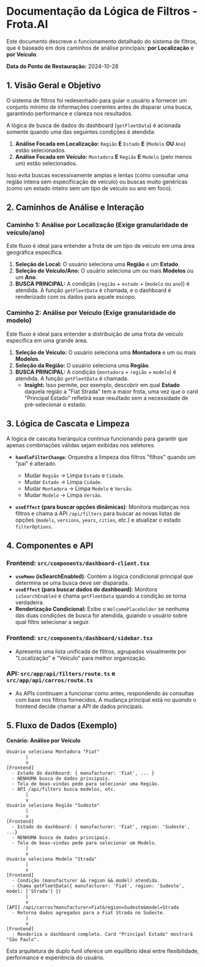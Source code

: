 # Documentação da Lógica de Filtros - Frota.AI

Este documento descreve o funcionamento detalhado do sistema de filtros, que é baseado em dois caminhos de análise principais: **por Localização** e **por Veículo**.

**Data do Ponto de Restauração:** 2024-10-28

## 1. Visão Geral e Objetivo

O sistema de filtros foi redesenhado para guiar o usuário a fornecer um conjunto mínimo de informações coerentes antes de disparar uma busca, garantindo performance e clareza nos resultados.

A lógica de busca de dados do dashboard (`getFleetData`) é acionada somente quando uma das seguintes condições é atendida:

1.  **Análise Focada em Localização:** `Região` **E** `Estado` **E** (`Modelo` **OU** `Ano`) estão selecionados.
2.  **Análise Focada em Veículo:** `Montadora` **E** `Região` **E** `Modelo` (pelo menos um) estão selecionados.

Isso evita buscas excessivamente amplas e lentas (como consultar uma região inteira sem especificação de veículo) ou buscas muito genéricas (como um estado inteiro sem um tipo de veículo ou ano em foco).

## 2. Caminhos de Análise e Interação

### Caminho 1: Análise por Localização (Exige granularidade de veículo/ano)

Este fluxo é ideal para entender a frota de um tipo de veículo em uma área geográfica específica.

1.  **Seleção de Local:** O usuário seleciona uma **Região** e um **Estado**.
2.  **Seleção de Veículo/Ano:** O usuário seleciona um ou mais **Modelos** ou um **Ano**.
3.  **BUSCA PRINCIPAL:** A condição (`região` + `estado` + (`modelo` ou `ano`)) é atendida. A função `getFleetData` é chamada, e o dashboard é renderizado com os dados para aquele escopo.

### Caminho 2: Análise por Veículo (Exige granularidade de modelo)

Este fluxo é ideal para entender a distribuição de uma frota de veículo específica em uma grande área.

1.  **Seleção de Veículo:** O usuário seleciona uma **Montadora** e um ou mais **Modelos**.
2.  **Seleção da Região:** O usuário seleciona uma **Região**.
3.  **BUSCA PRINCIPAL:** A condição (`montadora` + `região` + `modelo`) é atendida. A função `getFleetData` é chamada.
    *   **Insight:** Isso permite, por exemplo, descobrir em qual **Estado** daquela região a "Fiat Strada" tem a maior frota, uma vez que o card "Principal Estado" refletirá esse resultado sem a necessidade de pré-selecionar o estado.

## 3. Lógica de Cascata e Limpeza

A lógica de cascata hierárquica continua funcionando para garantir que apenas combinações válidas sejam exibidas nos seletores.

-   **`handleFilterChange`**: Orquestra a limpeza dos filtros "filhos" quando um "pai" é alterado.
    -   Mudar `Região` -> Limpa `Estado` e `Cidade`.
    -   Mudar `Estado` -> Limpa `Cidade`.
    -   Mudar `Montadora` -> Limpa `Modelo` e `Versão`.
    -   Mudar `Modelo` -> Limpa `Versão`.

-   **`useEffect` (para buscar opções dinâmicas)**: Monitora mudanças nos filtros e chama a API `/api/filters` para buscar as novas listas de opções (`models`, `versions`, `years`, `cities`, etc.) e atualizar o estado `filterOptions`.

## 4. Componentes e API

### Frontend: `src/components/dashboard-client.tsx`

-   **`useMemo` (isSearchEnabled)**: Contém a lógica condicional principal que determina se uma busca deve ser disparada.
-   **`useEffect` (para buscar dados do dashboard)**: Monitora `isSearchEnabled` e chama `getFleetData` quando a condição se torna verdadeira.
-   **Renderização Condicional:** Exibe o `WelcomePlaceholder` se nenhuma das duas condições de busca for atendida, guiando o usuário sobre qual filtro selecionar a seguir.

### Frontend: `src/components/dashboard/sidebar.tsx`

-   Apresenta uma lista unificada de filtros, agrupados visualmente por "Localização" e "Veículo" para melhor organização.

### API: `src/app/api/filters/route.ts` e `src/app/api/carros/route.ts`

-   As APIs continuam a funcionar como antes, respondendo às consultas com base nos filtros fornecidos. A mudança principal está no *quando* o frontend decide chamar a API de dados principais.

## 5. Fluxo de Dados (Exemplo)

**Cenário: Análise por Veículo**
```
Usuário seleciona Montadora "Fiat"
       |
       v
[Frontend]
  - Estado do dashboard: { manufacturer: 'Fiat', ... }
  - NENHUMA busca de dados principais.
  - Tela de boas-vindas pede para selecionar uma Região.
  - API /api/filters busca modelos, etc.
       |
       v
Usuário seleciona Região "Sudeste"
       |
       v
[Frontend]
  - Estado do dashboard: { manufacturer: 'Fiat', region: 'Sudeste', ...}
  - NENHUMA busca de dados principais.
  - Tela de boas-vindas pede para selecionar um Modelo.
       |
       v
Usuário seleciona Modelo "Strada"
       |
       v
[Frontend]
  - Condição (manufacturer && region && model) atendida.
  - Chama getFleetData({ manufacturer: 'Fiat', region: 'Sudeste', model: ['Strada'] })
       |
       v
[API] /api/carros?manufacturer=Fiat&region=Sudeste&model=Strada
  - Retorna dados agregados para a Fiat Strada no Sudeste.
       |
       v
[Frontend]
  - Renderiza o dashboard completo. Card "Principal Estado" mostrará "São Paulo".
```

Esta arquitetura de duplo funil oferece um equilíbrio ideal entre flexibilidade, performance e experiência do usuário.
